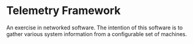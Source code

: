 # Telemetry Framework

An exercise in networked software. The intention of this software is to gather various system information
from a configurable set of machines.